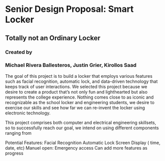 # Senior Design Proposal:  Smart Locker

## Totally not an Ordinary Locker

### Created by
### Michael Rivera Ballesteros, Justin Grier, Kirollos Saad

The goal of this project is to build a locker that employs various features such as facial recognition, automatic lock, and data-driven technology that keeps track of user interactions. We selected this project because we desire to create a product that’s not only fun and lighthearted but also represents the college experience. Nothing comes close to as iconic and recognizable as the school locker and engineering students, we desire to exercise our skills and see how far we can re-invent the locker using electronic technology.

This project comprises both computer and electrical engineering skillsets, so to successfully reach our goal, we intend on using different components ranging from  

Potential Features: 
Facial Recognition
Automatic Lock
Screen Display ( time, date, etc)
Manuel open: Emergency access
Can add more features as progress